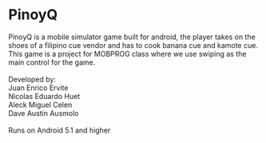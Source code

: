 # PinoyQ

PinoyQ is a mobile simulator game built for android, the player takes on the shoes of a filipino cue vendor and has to cook banana cue and kamote cue. This game is a project for MOBPROG class where we use swiping as the main control for the game.
<br>
<br>
Developed by:<br>
Juan Enrico Ervite<br>
Nicolas Eduardo Huet<br>
Aleck Miguel Celen<br>
Dave Austin Ausmolo<br>
<br>
Runs on Android 5.1 and higher
